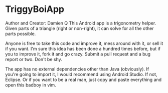 # TriggyBoiApp

Author and Creator: Damien Q
This Android app is a trigonometry helper. Given parts of a triangle (right or non-right), it can solve for all the other parts possible.

Anyone is free to take this code and improve it, mess around with it, or sell it if you want.
I'm sure this idea has been done a hundred times before, but if you to improve it, fork it and go crazy. Submit a pull request
and a bug report or two. Don't be shy.

The app has no external dependencies other than Java (obviously). If you're going to import it, I would recommend using Android Studio. If not, Eclipse. Or if you want to be a real man, just copy and paste everything and open this badboy in vim.
